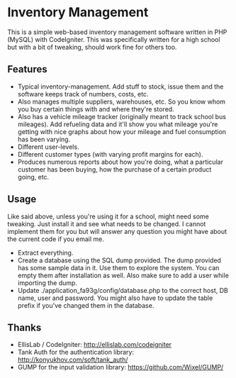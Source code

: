 Inventory Management
====================
This is a simple web-based inventory management software written in PHP (MySQL) with CodeIgniter. This was specifically written for a high school but with a bit of tweaking, should work fine for others too.

Features
-------
- Typical inventory-management. Add stuff to stock, issue them and the software keeps track of numbers, costs, etc.
- Also manages multiple suppliers, warehouses, etc. So you know whom you buy certain things with and where they're stored.
- Also has a vehicle mileage tracker (originally meant to track school bus mileages). Add refueling data and it'll show you what mileage you're getting with nice graphs about how your mileage and fuel consumption has been varying.
- Different user-levels.
- Different customer types (with varying profit margins for each). 
- Produces numerous reports about how you're doing, what a particular customer has been buying, how the purchase of a certain product going, etc.

Usage
-----
Like said above, unless you're using it for a school, might need some tweaking. Just install it and see what needs to be changed. I cannot implement them for you but will answer any question you might have about the current code if you email me.

- Extract everything.
- Create a database using the SQL dump provided. The dump provided has some sample data in it. Use them to explore the system. You can empty them after installation as well. Also make sure to add a user while importing the dump.
- Update ./application_fa93g/config/database.php to the correct host, DB name, user and password. You might also have to update the table prefix if you've changed them in the database.

Thanks
-----
- EllisLab / CodeIgniter: http://ellislab.com/codeigniter
- Tank Auth for the authentication library: http://konyukhov.com/soft/tank_auth/
- GUMP for the input validation library: https://github.com/Wixel/GUMP/
